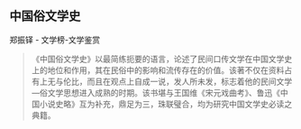 ## 中国俗文学史

郑振铎  -  文学榜-文学鉴赏

> 《中国俗文学史》以最简练扼要的语言，论述了民间口传文学在中国文学史上的地位和作用，其在民俗中的影响和流传存在的价值。该著不仅在资料占有上无与伦比，而且在观点上自成一说，发人所未发，标志着他的民间文学—俗文学思想进入成熟的时期。该书堪与王国维《宋元戏曲考》、鲁迅《中国小说史略》互为补充，鼎足为三，珠联璧合，均为研究中国文学史必读之典籍。
